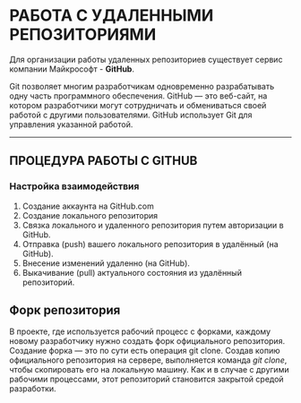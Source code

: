# РАБОТА С УДАЛЕННЫМИ РЕПОЗИТОРИЯМИ

Для организации работы удаленных
репозиториев существует сервис компании Майкрософт - **GitHub**.

Git позволяет многим разработчикам одновременно разрабатывать одну часть программного обеспечения. GitHub — это веб-сайт, на котором разработчики могут сотрудничать и обмениваться своей работой с другими пользователями. GitHub использует Git для управления указанной работой.

-----
## ПРОЦЕДУРА РАБОТЫ С GITHUB

### Настройка взаимодействия

1. Создание аккаунта на GitHub.com
2. Создание локального репозитория
3. Связка локального и удаленного репозитория путем авторизации в  GitHub.
4. Отправка (push) вашего локального репозитория в удалённый (на GitHub).
5. Внесение изменений удаленно (на GitHub).
6. Выкачивание (pull) актуального состояния из удалённый репозиторий.

## Форк репозитория 

В проекте, где используется рабочий процесс с форками, каждому новому разработчику нужно создать форк официального репозитория. Cоздание форка — это по сути есть операция git clone. 
Создав копию официального репозитория на сервере, выполняется команда *git clone*, чтобы скопировать его на локальную машину. Как и в случае с другими рабочими процессами, этот репозиторий становится закрытой средой разработки.